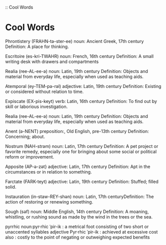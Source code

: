 :: Cool Words
# Cool Words
Phrontistery (FRAHN-tə-ster-ee) noun: Ancient Greek, 17th century Definition: A place for thinking.

Escritoire (es-kri-TWAHR) noun: French, 16th century Definition: A small writing desk with drawers and compartments

Realia (ree-AL-ee-ə) noun: Latin, 19th century Definition: Objects and material from everyday life, especially when used as teaching aids.

Atemporal (ey-TEM-pə-rəl) adjective: Latin, 19th century Definition: Existing or considered without relation to time.

Expiscate (EX-pis-keyt) verb: Latin, 16th century Definition: To find out by skill or laborious investigation.

Realia (ree-AL-ee-ə) noun: Latin, 19th century Definition: Objects and material from everyday life, especially when used as teaching aids.

Anent (ə-NENT) preposition:, Old English, pre-13th century Definition: Concerning; about.

Nostrum (NAH-strəm) noun: Latin, 17th century Definition: A pet project or favorite remedy, especially one for bringing about some social or political reform or improvement.

Apposite (AP-ə-zət} adjective: Latin, 17th century Definition: Apt in the circumstances or in relation to something.

Farctate (FARK-teyt) adjective: Latin, 19th century Definition: Stuffed; filled solid.

Instauration (in-staw-REY-shən) noun: Latin, 17th centuryDefinition: The action of restoring or renewing something.

Sough (səf) noun: Middle English, 14th century Definition: A moaning, whistling, or rushing sound as made by the wind in the trees or the sea.

pyrrhic noun:pyr·​rhic ˈpir-ik : a metrical foot consisting of two short or unaccented syllables
   adjective Pyr·​rhic ˈpir-ik : achieved at excessive cost
   also : costly to the point of negating or outweighing expected benefits

